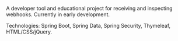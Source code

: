 A developer tool and educational project for receiving and inspecting webhooks. Currently in early development.

Technologies: Spring Boot, Spring Data, Spring Security, Thymeleaf, HTML/CSS/jQuery.
